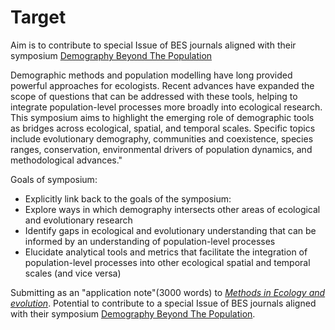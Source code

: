 # Target

Aim is to contribute to special Issue of BES journals aligned with their
symposium [Demography Beyond The Population](http://www.britishecologicalsociety.org/events/current_future_meetings/demography-beyond-the-population-bes-annual-symposium/)

Demographic methods and population modelling have long provided powerful
approaches for ecologists. Recent advances have expanded the scope of
questions that can be addressed with these tools, helping to integrate
population-level processes more broadly into ecological research. This
symposium aims to highlight the emerging role of demographic tools as
bridges across ecological, spatial, and temporal scales. Specific topics
include evolutionary demography, communities and coexistence, species
ranges, conservation, environmental drivers of population dynamics, and
methodological advances."

Goals of symposium:

- Explicitly link back to the goals of the symposium:
- Explore ways in which demography intersects other areas of ecological and evolutionary research
- Identify gaps in ecological and evolutionary understanding that can be informed by an understanding of population-level processes
- Elucidate analytical tools and metrics that facilitate the integration of population-level processes into other ecological spatial and temporal scales (and vice versa)

Submitting as an "application note"(3000 words) to *[Methods in Ecology and evolution](http://www.methodsinecologyandevolution.org/view/0/authorGuidelines.html)*. Potential to contribute to a special Issue of BES journals aligned with their symposium [Demography Beyond The Population](http://www.britishecologicalsociety.org/events/current_future_meetings/demography-beyond-the-population-bes-annual-symposium/).
